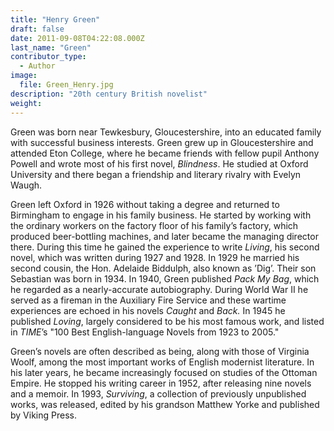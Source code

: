 ```yaml
---
title: "Henry Green"
draft: false
date: 2011-09-08T04:22:08.000Z
last_name: "Green"
contributor_type:
  - Author
image:
  file: Green_Henry.jpg
description: "20th century British novelist"
weight:
---
```


Green was born near Tewkesbury, Gloucestershire, into an educated family with successful business interests. Green grew up in Gloucestershire and attended Eton College, where he became friends with fellow pupil Anthony Powell and wrote most of his first novel, _Blindness_. He studied at Oxford University and there began a friendship and literary rivalry with Evelyn Waugh.

Green left Oxford in 1926 without taking a degree and returned to Birmingham to engage in his family business. He started by working with the ordinary workers on the factory floor of his family’s factory, which produced beer-bottling machines, and later became the managing director there. During this time he gained the experience to write _Living_, his second novel, which was written during 1927 and 1928. In 1929 he married his second cousin, the Hon. Adelaide Biddulph, also known as ’Dig’. Their son Sebastian was born in 1934. In 1940, Green published _Pack My Bag_, which he regarded as a nearly-accurate autobiography. During World War II he served as a fireman in the Auxiliary Fire Service and these wartime experiences are echoed in his novels _Caught_ and _Back._ In 1945 he published _Loving_, largely considered to be his most famous work, and listed in _TIME_’s "100 Best English-language Novels from 1923 to 2005."

Green’s novels are often described as being, along with those of Virginia Woolf, among the most important works of English modernist literature. In his later years, he became increasingly focused on studies of the Ottoman Empire. He stopped his writing career in 1952, after releasing nine novels and a memoir. In 1993, _Surviving_, a collection of previously unpublished works, was released, edited by his grandson Matthew Yorke and published by Viking Press.

